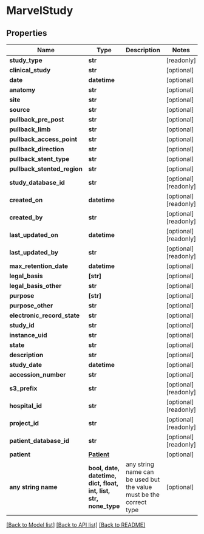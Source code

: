 # MarvelStudy


## Properties
Name | Type | Description | Notes
------------ | ------------- | ------------- | -------------
**study_type** | **str** |  | [readonly] 
**clinical_study** | **str** |  | [optional] 
**date** | **datetime** |  | [optional] 
**anatomy** | **str** |  | [optional] 
**site** | **str** |  | [optional] 
**source** | **str** |  | [optional] 
**pullback_pre_post** | **str** |  | [optional] 
**pullback_limb** | **str** |  | [optional] 
**pullback_access_point** | **str** |  | [optional] 
**pullback_direction** | **str** |  | [optional] 
**pullback_stent_type** | **str** |  | [optional] 
**pullback_stented_region** | **str** |  | [optional] 
**study_database_id** | **str** |  | [optional] [readonly] 
**created_on** | **datetime** |  | [optional] [readonly] 
**created_by** | **str** |  | [optional] [readonly] 
**last_updated_on** | **datetime** |  | [optional] [readonly] 
**last_updated_by** | **str** |  | [optional] [readonly] 
**max_retention_date** | **datetime** |  | [optional] 
**legal_basis** | **[str]** |  | [optional] 
**legal_basis_other** | **str** |  | [optional] 
**purpose** | **[str]** |  | [optional] 
**purpose_other** | **str** |  | [optional] 
**electronic_record_state** | **str** |  | [optional] 
**study_id** | **str** |  | [optional] 
**instance_uid** | **str** |  | [optional] 
**state** | **str** |  | [optional] 
**description** | **str** |  | [optional] 
**study_date** | **datetime** |  | [optional] 
**accession_number** | **str** |  | [optional] 
**s3_prefix** | **str** |  | [optional] [readonly] 
**hospital_id** | **str** |  | [optional] [readonly] 
**project_id** | **str** |  | [optional] [readonly] 
**patient_database_id** | **str** |  | [optional] [readonly] 
**patient** | [**Patient**](Patient.md) |  | [optional] 
**any string name** | **bool, date, datetime, dict, float, int, list, str, none_type** | any string name can be used but the value must be the correct type | [optional]

[[Back to Model list]](../README.md#documentation-for-models) [[Back to API list]](../README.md#documentation-for-api-endpoints) [[Back to README]](../README.md)


